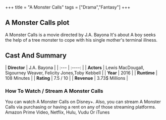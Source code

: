 +++
title = "A Monster Calls"
tags = ["Drama","Fantasy"]
+++
## A Monster Calls plot
A Monster Calls is a movie directed by J.A. Bayona It's about A boy seeks the help of a tree monster to cope with his single mother's terminal illness.
## Cast And Summary
| **Director**      | J.A. Bayona |
    | :---        |    :----:   |
    |  **Actors** | Lewis MacDougall, Sigourney Weaver, Felicity Jones,Toby Kebbell |
    | **Year**   | 2016    |
    |  **Runtime** | 108 Minutes |
    |  **Rating** | 7.5 / 10 | 
    |  **Revenue** | 3.73$ Millions |
### How To Watch / Stream A Monster Calls
You can watch A Monster Calls on Disney+.
Also, you can stream A Monster Calls via purchasing or having a rent on any of those streaming platforms.
Amazon Prime Video, Netflix, Hulu, Vudu Or iTunes